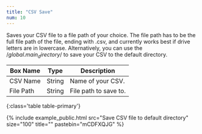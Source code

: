 ```yaml
---
title: "CSV Save"
num: 10
---
```


Saves your CSV file to a file path of your choice. The file path has to be the full file path of the file, ending with .csv, and currently works best if drive letters are in lowercase. Alternatively, you can use the /$global.main_directory$/ to save your CSV to the default directory. 

| Box Name | Type | Description | 
|-------|--------|--------
|CSV Name|String|Name of your CSV.
|File Path|String|File path to save to.
{:class='table table-primary'}

{% include example_public.html src="Save CSV file to default directory" size="100" title="" pastebin="mCDFXQJG" %}  







